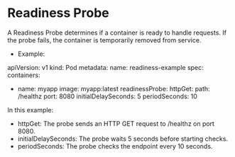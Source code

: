

# Readiness Probe

A Readiness Probe determines if a container is ready to handle requests. If the probe fails, the container is temporarily removed from service.

- Example:

apiVersion: v1
kind: Pod
metadata:
  name: readiness-example
spec:
  containers:
  - name: myapp
    image: myapp:latest
    readinessProbe:
      httpGet:
        path: /healthz
        port: 8080
      initialDelaySeconds: 5
      periodSeconds: 10


In this example:

- httpGet: The probe sends an HTTP GET request to /healthz on port 8080.
- initialDelaySeconds: The probe waits 5 seconds before starting checks.
- periodSeconds: The probe checks the endpoint every 10 seconds.